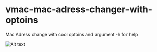 # vmac-mac-adress-changer-with-optoins
Mac Adress change with cool optoins and argument 
-h for help

![Alt text](https://cdn.discordapp.com/attachments/927595646695919696/1243644312848433183/image.png?ex=66523985&is=6650e805&hm=17a51353110ed04d9bab719a536c970d5fb7afd0fb6173e4d53661936e2e012e&)
